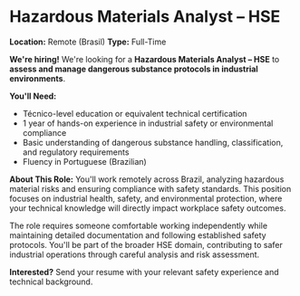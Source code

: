 # Hazardous Materials Analyst – HSE

**Location:** Remote (Brasil)
**Type:** Full-Time

**We're hiring!** We're looking for a **Hazardous Materials Analyst – HSE** to **assess and manage dangerous substance protocols in industrial environments**.

**You'll Need:**
- Técnico-level education or equivalent technical certification
- 1 year of hands-on experience in industrial safety or environmental compliance
- Basic understanding of dangerous substance handling, classification, and regulatory requirements
- Fluency in Portuguese (Brazilian)

**About This Role:**
You'll work remotely across Brazil, analyzing hazardous material risks and ensuring compliance with safety standards. This position focuses on industrial health, safety, and environmental protection, where your technical knowledge will directly impact workplace safety outcomes.

The role requires someone comfortable working independently while maintaining detailed documentation and following established safety protocols. You'll be part of the broader HSE domain, contributing to safer industrial operations through careful analysis and risk assessment.

**Interested?** Send your resume with your relevant safety experience and technical background.